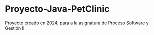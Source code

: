 # Proyecto-Java-PetClinic

Proyecto creado en 2024, para a la asignatura de Proceso Software y Gestión II.
